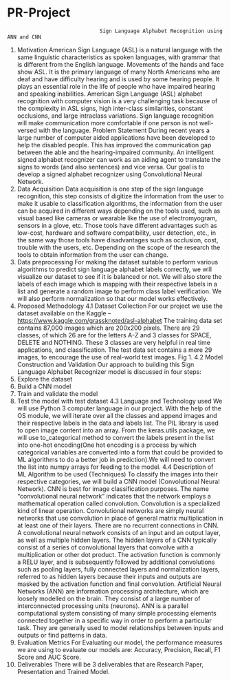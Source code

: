 # PR-Project
                                  Sign Language Alphabet Recognition using ANN and CNN
1. Motivation
American Sign Language (ASL) is a natural language with the same linguistic characteristics as spoken languages, with grammar that is different from the English language. Movements of the hands and face show ASL. It is the primary language of many North Americans who are deaf and have difficulty hearing and is used by some hearing people. It plays an essential role in the life of people who have impaired hearing and speaking inabilities. American Sign Language (ASL) alphabet recognition with computer vision is a very challenging task because of the complexity in ASL signs, high inter-class similarities, constant occlusions, and large intraclass variations. Sign language recognition will make communication more comfortable if one person is not well-versed with the language.
Problem Statement
During recent years a large number of computer aided applications have been developed to help the disabled people. This has improved the communication gap between the able and the hearing-impaired community. An intelligent signed alphabet recognizer can work as an aiding agent to translate the signs to words (and also sentences) and vice versa. Our goal is to develop a signed alphabet recognizer using Convolutional Neural Network.
2. Data Acquisition
Data acquisition is one step of the sign language recognition, this step consists of digitize the information from the user to make it usable to classification algorithms, the information from the user can be acquired in different ways depending on the tools used, such as visual based like cameras or wearable like the use of electromyogram, sensors in a glove, etc. Those tools have different advantages such as low-cost, hardware and software compatibility, user detection, etc., in the same way those tools have disadvantages such as occlusion, cost, trouble with the users, etc. Depending on the scope of the research the tools to obtain information from the user can change.
3. Data preprocessing
For making the dataset suitable to perform various algorithms to predict sign language alphabet labels correctly, we will visualize our dataset to see if it is balanced or not. We will also store the labels of each image which is mapping with their respective labels in a list and generate a random image to perform class label verification. We will also perform normalization so that our model works effectively.
4. Proposed Methodology
4.1 Dataset Collection
For our project we use the dataset available on the Kaggle – https://www.kaggle.com/grassknoted/asl-alphabet
The training data set contains 87,000 images which are 200x200 pixels. There are 29 classes, of which 26 are for the letters A-Z and 3 classes for SPACE, DELETE and NOTHING. These 3 classes are very helpful in real time applications, and classification. The test data set contains a mere 29 images, to encourage the use of real-world test images.
Fig 1.
4.2 Model Construction and Validation
Our approach to building this Sign Language Alphabet Recognizer model is discussed in four steps:
1. Explore the dataset
2. Build a CNN model
3. Train and validate the model
4. Test the model with test dataset
4.3 Language and Technology used
We will use Python 3 computer language in our project. With the help of the OS module, we will iterate over all the classes and append images and their respective labels in the data and labels list. The PIL library is used to open image content into an array. From the keras.utils package, we will use to_categorical method to convert the labels present in the list into one-hot encoding(One hot encoding is a process by which categorical variables are converted into a form that could be provided to ML algorithms to do a better job in prediction).We will need to convert the list into numpy arrays for feeding to the model.
4.4 Description of ML Algorithm to be used (Techniques)
To classify the images into their respective categories, we will build a CNN model (Convolutional Neural Network). CNN is best for image classification purposes. The name “convolutional neural network” indicates that the network employs a mathematical operation called convolution. Convolution is a specialized kind of linear operation. Convolutional networks are simply neural networks that use convolution in place of general matrix multiplication in at least one of their layers. There are no recurrent connections in CNN. A convolutional neural network consists of an input and an output layer, as well as multiple hidden layers. The hidden layers of a CNN typically consist of a series of convolutional layers that convolve with a multiplication or other dot product. The activation function is commonly a RELU layer, and is subsequently followed by additional convolutions such as pooling layers, fully connected layers and normalization layers, referred to as hidden layers because their inputs and outputs are masked by the activation function and final convolution.
Artificial Neural Networks (ANN) are information processing architecture, which are loosely modelled on the brain. They consist of a large number of interconnected processing units (neurons). ANN is a parallel computational system consisting of many simple processing elements connected together in a specific way in order to perform a particular task. They are generally used to model relationships between inputs and outputs or find patterns in data.
5. Evaluation Metrics
For Evaluating our model, the performance measures we are using to evaluate our models are: Accuracy, Precision, Recall, F1 Score and AUC Score.
6. Deliverables
There will be 3 deliverables that are Research Paper, Presentation and Trained Model.
